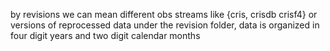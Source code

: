 by revisions we can mean different obs streams like {cris, crisdb crisf4} or versions of reprocessed data
under the revision folder, data is organized in four digit years and two digit calendar months
